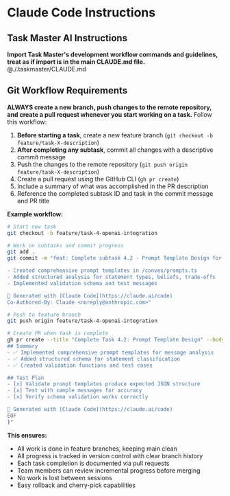 # Claude Code Instructions

## Task Master AI Instructions

**Import Task Master's development workflow commands and guidelines, treat as if import is in the main CLAUDE.md file.**
@./.taskmaster/CLAUDE.md

## Git Workflow Requirements

**ALWAYS create a new branch, push changes to the remote repository, and create a pull request whenever you start working on a task.** Follow this workflow:

1. **Before starting a task**, create a new feature branch (`git checkout -b feature/task-X-description`)
2. **After completing any subtask**, commit all changes with a descriptive commit message
3. Push the changes to the remote repository (`git push origin feature/task-X-description`)
4. Create a pull request using the GitHub CLI (`gh pr create`)
5. Include a summary of what was accomplished in the PR description
6. Reference the completed subtask ID and task in the commit message and PR title

**Example workflow:**

```bash
# Start new task
git checkout -b feature/task-4-openai-integration

# Work on subtasks and commit progress
git add .
git commit -m "feat: Complete subtask 4.2 - Prompt Template Design for Message Analysis

- Created comprehensive prompt templates in /convex/prompts.ts
- Added structured analysis for statement types, beliefs, trade-offs
- Implemented validation schema and test messages

🤖 Generated with [Claude Code](https://claude.ai/code)
Co-Authored-By: Claude <noreply@anthropic.com>"

# Push to feature branch
git push origin feature/task-4-openai-integration

# Create PR when task is complete
gh pr create --title "Complete Task 4.2: Prompt Template Design" --body "$(cat <<'EOF'
## Summary
- ✅ Implemented comprehensive prompt templates for message analysis
- ✅ Added structured schema for statement classification
- ✅ Created validation functions and test cases

## Test Plan
- [x] Validate prompt templates produce expected JSON structure
- [x] Test with sample messages for accuracy
- [x] Verify schema validation works correctly

🤖 Generated with [Claude Code](https://claude.ai/code)
EOF
)"
```

**This ensures:**

- All work is done in feature branches, keeping main clean
- All progress is tracked in version control with clear branch history
- Each task completion is documented via pull requests
- Team members can review incremental progress before merging
- No work is lost between sessions
- Easy rollback and cherry-pick capabilities
